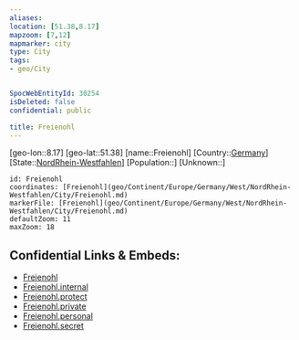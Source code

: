 ```yaml
---
aliases: 
location: [51.38,8.17]
mapzoom: [7,12] 
mapmarker: city 
type: City
tags:
- geo/City


SpocWebEntityId: 30254
isDeleted: false
confidential: public

title: Freienohl
---
```

[geo-lon::8.17]
[geo-lat::51.38]
[name::Freienohl]
[Country::[Germany](geo/Continent/Europe/Germany.md)]
[State::[NordRhein-Westfahlen](NordRhein-Westfahlen)]
[Population::]
[Unknown::]


```leaflet
id: Freienohl
coordinates: [Freienohl](geo/Continent/Europe/Germany/West/NordRhein-Westfahlen/City/Freienohl.md)
markerFile: [Freienohl](geo/Continent/Europe/Germany/West/NordRhein-Westfahlen/City/Freienohl.md)
defaultZoom: 11 
maxZoom: 18
```


## Confidential Links & Embeds: 
- [Freienohl](../../../../../../../../_public/geo/Continent/Europe/Germany/West/NordRhein-Westfahlen/City/Freienohl.md) 
- [Freienohl.internal](../../../../../../../../_internal/geo/Continent/Europe/Germany/West/NordRhein-Westfahlen/City/Freienohl.internal.md) 
- [Freienohl.protect](../../../../../../../../_protect/geo/Continent/Europe/Germany/West/NordRhein-Westfahlen/City/Freienohl.protect.md) 
- [Freienohl.private](../../../../../../../../_private/geo/Continent/Europe/Germany/West/NordRhein-Westfahlen/City/Freienohl.private.md) 
- [Freienohl.personal](../../../../../../../../_personal/geo/Continent/Europe/Germany/West/NordRhein-Westfahlen/City/Freienohl.personal.md) 
- [Freienohl.secret](../../../../../../../../_secret/geo/Continent/Europe/Germany/West/NordRhein-Westfahlen/City/Freienohl.secret.md) 
